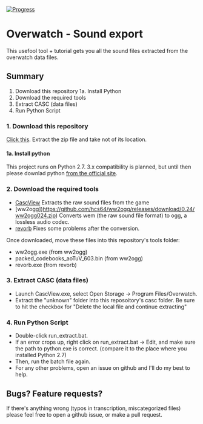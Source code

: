 [![Progress](https://img.shields.io/badge/Progress-71%25-yellowgreen.svg)]()
# Overwatch - Sound export
This usefool tool + tutorial gets you all the sound files extracted from the overwatch data files.

## Summary
1. Download this repository
1a. Install Python
2. Download the required tools
3. Extract CASC (data files)
4. Run Python Script

### 1. Download this repository
[Click this](https://github.com/jbzdarkid/overwatch-sound-export/archive/master.zip). Extract the zip file and take not of its location.

#### 1a. Install python
This project runs on Python 2.7. 3.x compatibility is planned, but until then please downlad python [from the official site](https://www.python.org/downloads/).

### 2. Download the required tools
* [CascView](http://www.zezula.net/en/casc/main.html) Extracts the raw sound files from the game
* [ww2ogg])https://github.com/hcs64/ww2ogg/releases/download/0.24/ww2ogg024.zip) Converts wem (the raw sound file format) to ogg, a lossless audio codec.
* [revorb](http://yirkha.fud.cz/progs/foobar2000/revorb.exe) Fixes some problems after the conversion.

Once downloaded, move these files into this repository's tools folder:

* ww2ogg.exe (from ww2ogg)
* packed_codebooks_aoTuV_603.bin (from ww2ogg)
* revorb.exe (from revorb)

### 3. Extract CASC (data files)
* Launch CascView.exe, select Open Storage -> Program Files/Overwatch.
* Extract the "unknown" folder into this reposoitory's casc folder.  Be sure to hit the checkbox for "Delete the local file and continue extracting"

### 4. Run Python Script
* Double-click run_extract.bat.
* If an error crops up, right click on run_extract.bat -> Edit, and make sure the path to python.exe is correct. (compare it to the place where you installed Python 2.7)
* Then, run the batch file again.
* For any other problems, open an issue on github and I'll do my best to help.

## Bugs? Feature requests?
If there's anything wrong (typos in transcription, miscategorized files) please feel free to open a github issue, or make a pull request.
